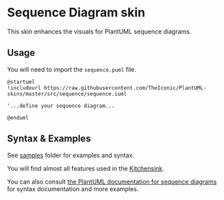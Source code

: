 # Sequence Diagram skin

This skin enhances the visuals for PlantUML sequence diagrams.

## Usage
You will need to import the `sequence.puml` file.
```
@startuml
!includeurl https://raw.githubusercontent.com/TheIconic/PlantUML-skins/master/src/sequence/sequence.iuml

'...define your sequence diagram...

@enduml
```

## Syntax & Examples
See [samples](samples) folder for examples and syntax.

You will find almost all features used in the [Kitchensink](samples/Kitchensink.puml).

You can also consult [the PlantUML documentation for sequence diagrams](https://plantuml.com/sequence-diagram)
for syntax documentation and more examples.

